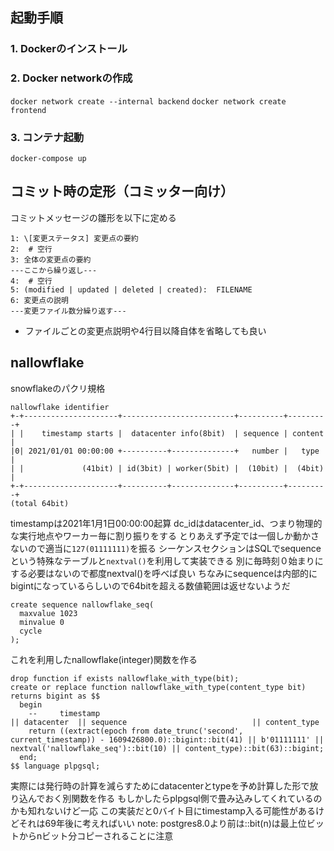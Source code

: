 ## 起動手順

### 1. Dockerのインストール

### 2. Docker networkの作成

`docker network create --internal backend`
`docker network create frontend`

### 3. コンテナ起動

`docker-compose up`

## コミット時の定形（コミッター向け）

コミットメッセージの雛形を以下に定める
```
1: \[変更ステータス] 変更点の要約
2:  # 空行
3: 全体の変更点の要約
---ここから繰り返し---
4:  # 空行
5: (modified | updated | deleted | created):  FILENAME
6: 変更点の説明
---変更ファイル数分繰り返す---
```
- ファイルごとの変更点説明や4行目以降自体を省略しても良い

## nallowflake
snowflakeのパクリ規格
```
nallowflake identifier
+-+---------------------+-------------------------+----------+---------+
| |    timestamp starts |  datacenter info(8bit)  | sequence | content |
|0| 2021/01/01 00:00:00 +----------+--------------+   number |   type  |
| |             (41bit) | id(3bit) | worker(5bit) |  (10bit) |  (4bit) |
+-+---------------------+----------+--------------+----------+---------+
(total 64bit)
```
timestampは2021年1月1日00:00:00起算
dc_idはdatacenter_id、つまり物理的な実行地点やワーカー毎に割り振りをする
とりあえず予定では一個しか動かさないので適当に`127(01111111)`を振る
シーケンスセクションはSQLでsequenceという特殊なテーブルと`nextval()`を利用して実装できる
別に毎時刻０始まりにする必要はないので都度nextval()を呼べば良い
ちなみにsequenceは内部的にbigintになっているらしいので64bitを超える数値範囲は返せないようだ

```
create sequence nallowflake_seq(
  maxvalue 1023
  minvalue 0
  cycle
);
```

これを利用したnallowflake(integer)関数を作る
```
drop function if exists nallowflake_with_type(bit);
create or replace function nallowflake_with_type(content_type bit)
returns bigint as $$
  begin
    --     timestamp                                                                                      || datacenter  || sequence                            || content_type
    return ((extract(epoch from date_trunc('second', current_timestamp)) - 1609426800.0)::bigint::bit(41) || b'01111111' || nextval('nallowflake_seq')::bit(10) || content_type)::bit(63)::bigint;
  end;
$$ language plpgsql;
```

実際には発行時の計算を減らすためにdatacenterとtypeを予め計算した形で放り込んでおく別関数を作る
もしかしたらplpgsql側で畳み込みしてくれているのかも知れないけど一応
この実装だと0バイト目にtimestamp入る可能性があるけどそれは69年後に考えればいい
note: postgres8.0より前は::bit(n)は最上位ビットからnビット分コピーされることに注意

